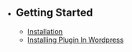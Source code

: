 - ## Getting Started
    - [Installation](/docs/{{version}}/installation)
    - [Installing Plugin In Wordpress](/docs/{{version}}/installing-plugin-in-wordpress)
